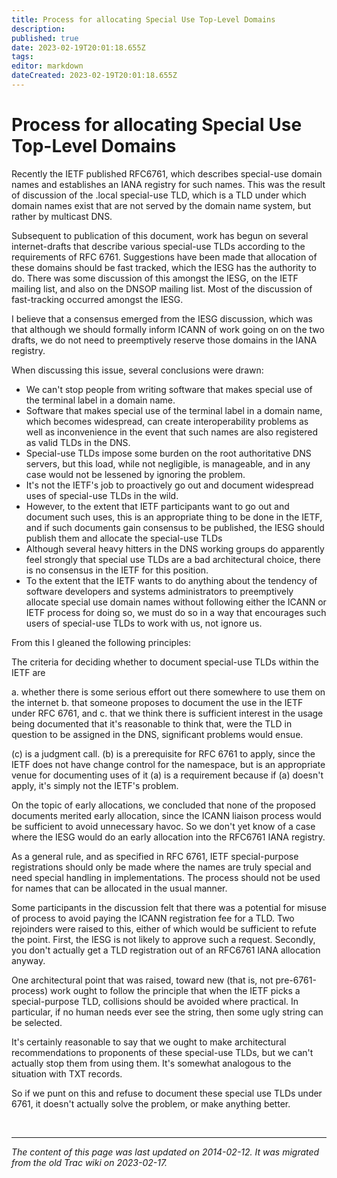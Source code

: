 ```yaml
---
title: Process for allocating Special Use Top-Level Domains
description: 
published: true
date: 2023-02-19T20:01:18.655Z
tags: 
editor: markdown
dateCreated: 2023-02-19T20:01:18.655Z
---
```


# Process for allocating Special Use Top-Level Domains

Recently the IETF published RFC6761, which describes special-use domain names and establishes an IANA registry for such names. This was the result of discussion of the .local special-use TLD, which is a TLD under which domain names exist that are not served by the domain name system, but rather by multicast DNS.

Subsequent to publication of this document, work has begun on several internet-drafts that describe various special-use TLDs according to the requirements of RFC 6761. Suggestions have been made that allocation of these domains should be fast tracked, which the IESG has the authority to do. There was some discussion of this amongst the IESG, on the IETF mailing list, and also on the DNSOP mailing list. Most of the discussion of fast-tracking occurred amongst the IESG.

I believe that a consensus emerged from the IESG discussion, which was that although we should formally inform ICANN of work going on on the two drafts, we do not need to preemptively reserve those domains in the IANA registry.

When discussing this issue, several conclusions were drawn:

  -  We can't stop people from writing software that makes special use of the terminal label in a domain name.
  -  Software that makes special use of the terminal label in a domain name, which becomes widespread, can create interoperability problems as well as inconvenience in the event that such names are also registered as valid TLDs in the DNS.
  -  Special-use TLDs impose some burden on the root authoritative DNS servers, but this load, while not negligible, is manageable, and in any case would not be lessened by ignoring the problem.
  -  It's not the IETF's job to proactively go out and document widespread uses of special-use TLDs in the wild.
  -  However, to the extent that IETF participants want to go out and document such uses, this is an appropriate thing to be done in the IETF, and if such documents gain consensus to be published, the IESG should publish them and allocate the special-use TLDs
  -  Although several heavy hitters in the DNS working groups do apparently feel strongly that special use TLDs are a bad architectural choice, there is no consensus in the IETF for this position.
  -  To the extent that the IETF wants to do anything about the tendency of software developers and systems administrators to preemptively allocate special use domain names without following either the ICANN or IETF process for doing so, we must do so in a way that encourages such users of special-use TLDs to work with us, not ignore us. 

From this I gleaned the following principles:

The criteria for deciding whether to document special-use TLDs within the IETF are

  a.  whether there is some serious effort out there somewhere to use them on the internet
  b.  that someone proposes to document the use in the IETF under RFC 6761, and
  c.  that we think there is sufficient interest in the usage being documented that it's reasonable to think that, were the TLD in question to be assigned in the DNS, significant problems would ensue. 

(c) is a judgment call. (b) is a prerequisite for RFC 6761 to apply, since the IETF does not have change control for the namespace, but is an appropriate venue for documenting uses of it (a) is a requirement because if (a) doesn't apply, it's simply not the IETF's problem.

On the topic of early allocations, we concluded that none of the proposed documents merited early allocation, since the ICANN liaison process would be sufficient to avoid unnecessary havoc. So we don't yet know of a case where the IESG would do an early allocation into the RFC6761 IANA registry.

As a general rule, and as specified in RFC 6761, IETF special-purpose registrations should only be made where the names are truly special and need special handling in implementations. The process should not be used for names that can be allocated in the usual manner.

Some participants in the discussion felt that there was a potential for misuse of process to avoid paying the ICANN registration fee for a TLD. Two rejoinders were raised to this, either of which would be sufficient to refute the point. First, the IESG is not likely to approve such a request. Secondly, you don't actually get a TLD registration out of an RFC6761 IANA allocation anyway.

One architectural point that was raised, toward new (that is, not pre-6761-process) work ought to follow the principle that when the IETF picks a special-purpose TLD, collisions should be avoided where practical. In particular, if no human needs ever see the string, then some ugly string can be selected.

It's certainly reasonable to say that we ought to make architectural recommendations to proponents of these special-use TLDs, but we can't actually stop them from using them. It's somewhat analogous to the situation with TXT records.

So if we punt on this and refuse to document these special use TLDs under 6761, it doesn't actually solve the problem, or make anything better.

&nbsp;
&nbsp;
&nbsp;

---

*The content of this page was last updated on 2014-02-12. It was migrated from the old Trac wiki on 2023-02-17.*